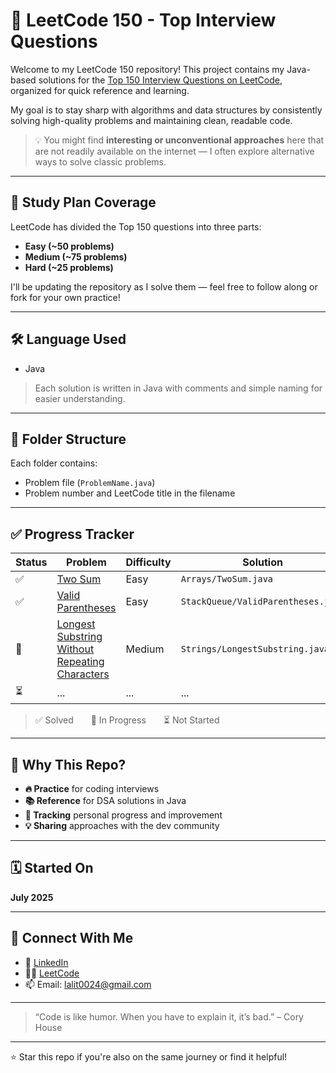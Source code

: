 # 🚀 LeetCode 150 - Top Interview Questions

Welcome to my LeetCode 150 repository! This project contains my Java-based solutions for the [Top 150 Interview Questions on LeetCode](https://leetcode.com/studyplan/top-interview-150/), organized for quick reference and learning.

My goal is to stay sharp with algorithms and data structures by consistently solving high-quality problems and maintaining clean, readable code.

> 💡 You might find **interesting or unconventional approaches** here that are not readily available on the internet — I often explore alternative ways to solve classic problems.
---

## 📌 Study Plan Coverage

LeetCode has divided the Top 150 questions into three parts:
- **Easy (~50 problems)**
- **Medium (~75 problems)**
- **Hard (~25 problems)**

I'll be updating the repository as I solve them — feel free to follow along or fork for your own practice!

---

## 🛠 Language Used

- Java

> Each solution is written in Java with comments and simple naming for easier understanding.

---

## 📁 Folder Structure



Each folder contains:
- Problem file (`ProblemName.java`)
- Problem number and LeetCode title in the filename

---

## ✅ Progress Tracker

| Status | Problem | Difficulty | Solution |
|--------|---------|------------|----------|
| ✅ | [Two Sum](https://leetcode.com/problems/two-sum/) | Easy | `Arrays/TwoSum.java` |
| ✅ | [Valid Parentheses](https://leetcode.com/problems/valid-parentheses/) | Easy | `StackQueue/ValidParentheses.java` |
| 🔄 | [Longest Substring Without Repeating Characters](https://leetcode.com/problems/longest-substring-without-repeating-characters/) | Medium | `Strings/LongestSubstring.java` |
| ⏳ | ... | ... | ... |

> ✅ Solved  🔄 In Progress  ⏳ Not Started

---

## 🧠 Why This Repo?

- **🔥 Practice** for coding interviews
- **📚 Reference** for DSA solutions in Java
- **🎯 Tracking** personal progress and improvement
- **💡 Sharing** approaches with the dev community

---

## 🗓️ Started On

**July 2025**

---

## 🙌 Connect With Me

- 💼 [LinkedIn](https://www.linkedin.com/in/lalit-kumar-30909719/)
- 🧑‍💻 [LeetCode](https://leetcode.com/lalit0024/)
- 📫 Email: lalit0024@gmail.com

---

> “Code is like humor. When you have to explain it, it’s bad.” – Cory House

---

⭐ Star this repo if you're also on the same journey or find it helpful!



